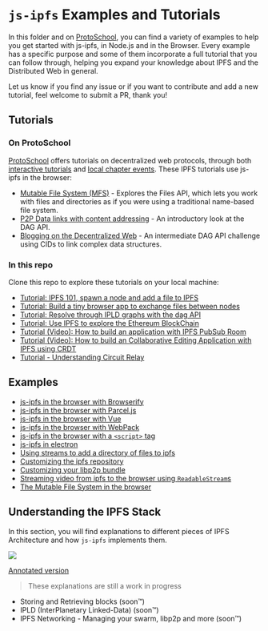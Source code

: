 # `js-ipfs` Examples and Tutorials

In this folder and on [ProtoSchool](https://proto.school), you can find a variety of examples to help you get started with js-ipfs, in Node.js and in the Browser. Every example has a specific purpose and some of them incorporate a full tutorial that you can follow through, helping you expand your knowledge about IPFS and the Distributed Web in general.

Let us know if you find any issue or if you want to contribute and add a new tutorial, feel welcome to submit a PR, thank you!

## Tutorials

### On ProtoSchool
[ProtoSchool](https://proto.school) offers tutorials on decentralized web protocols, through both [interactive tutorials](https://proto.school/#/tutorials) and [local chapter events](https://proto.school/#/chapters). These IPFS tutorials use js-ipfs in the browser:
- [Mutable File System (MFS)](https://proto.school/#/mutable-file-system/) - Explores the Files API, which lets you work with files and directories as if you were using a traditional name-based file system.
- [P2P Data links with content addressing](https://proto.school/#/basics/) - An introductory look at the DAG API.
- [Blogging on the Decentralized Web](https://proto.school/#/blog/) - An intermediate DAG API challenge using CIDs to link complex data structures.

### In this repo
Clone this repo to explore these tutorials on your local machine:
- [Tutorial: IPFS 101, spawn a node and add a file to IPFS](./ipfs-101)
- [Tutorial: Build a tiny browser app to exchange files between nodes](./exchange-files-in-browser)
- [Tutorial: Resolve through IPLD graphs with the dag API](./traverse-ipld-graphs)
- [Tutorial: Use IPFS to explore the Ethereum BlockChain](./explore-ethereum-blockchain)
- [Tutorial (Video): How to build an application with IPFS PubSub Room](https://www.youtube.com/watch?v=Nv_Teb--1zg)
- [Tutorial (Video): How to build an Collaborative Editing Application with IPFS using CRDT](https://www.youtube.com/watch?v=-kdx8rJd8rQ)
- [Tutorial - Understanding Circuit Relay](./circuit-relaying)

## Examples

- [js-ipfs in the browser with Browserify](./browser-browserify)
- [js-ipfs in the browser with Parcel.js](./browser-parceljs)
- [js-ipfs in the browser with Vue](./browser-vue)
- [js-ipfs in the browser with WebPack](./browser-webpack)
- [js-ipfs in the browser with a `<script>` tag](./browser-script-tag)
- [js-ipfs in electron](./run-in-electron)
- [Using streams to add a directory of files to ipfs](./browser-add-readable-stream)
- [Customizing the ipfs repository](./custom-ipfs-repo)
- [Customizing your libp2p bundle](./custom-libp2p)
- [Streaming video from ipfs to the browser using `ReadableStream`s](./browser-readablestream)
- [The Mutable File System in the browser](./browser-mfs)

## Understanding the IPFS Stack

In this section, you will find explanations to different pieces of IPFS Architecture and how `js-ipfs` implements them.

![](../img/architecture.png)

[Annotated version](https://user-images.githubusercontent.com/1211152/47606420-b6265780-da13-11e8-923b-b365a8534e0e.png)

> These explanations are still a work in progress

- Storing and Retrieving blocks (soon™)
- IPLD (InterPlanetary Linked-Data) (soon™)
- IPFS Networking - Managing your swarm, libp2p and more (soon™)

